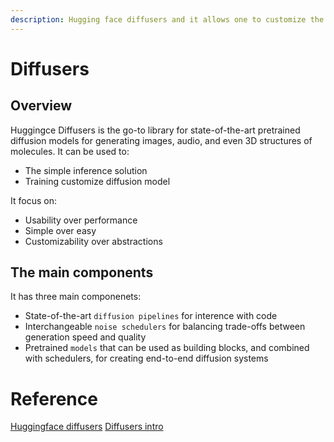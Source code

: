 ```yaml
---
description: Hugging face diffusers and it allows one to customize the inage generation pipeline.
---
```


# Diffusers

## Overview
Huggingce Diffusers is the go-to library for state-of-the-art pretrained diffusion models for generating images, audio, and even 3D structures of molecules. It can be used to:
* The simple inference solution
* Training customize diffusion model

It focus on:
* Usability over performance
* Simple over easy
* Customizability over abstractions

## The main components
It has three main componenets:
* State-of-the-art `diffusion pipelines` for interence with code
* Interchangeable `noise schedulers` for balancing trade-offs between generation speed and quality
* Pretrained `models` that can be used as building blocks, and combined with schedulers, for creating end-to-end diffusion systems

# Reference
[Huggingface diffusers](https://huggingface.co/docs/diffusers/index)
[Diffusers intro](https://colab.research.google.com/github/huggingface/notebooks/blob/main/diffusers/diffusers_intro.ipynb)